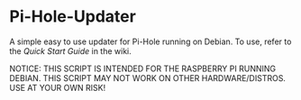 # Pi-Hole-Updater
A simple easy to use updater for Pi-Hole running on Debian.
To use, refer to the *Quick Start Guide* in the wiki.

NOTICE: THIS SCRIPT IS INTENDED FOR THE RASPBERRY PI RUNNING DEBIAN. THIS SCRIPT MAY NOT WORK ON OTHER HARDWARE/DISTROS. USE AT YOUR OWN RISK!
